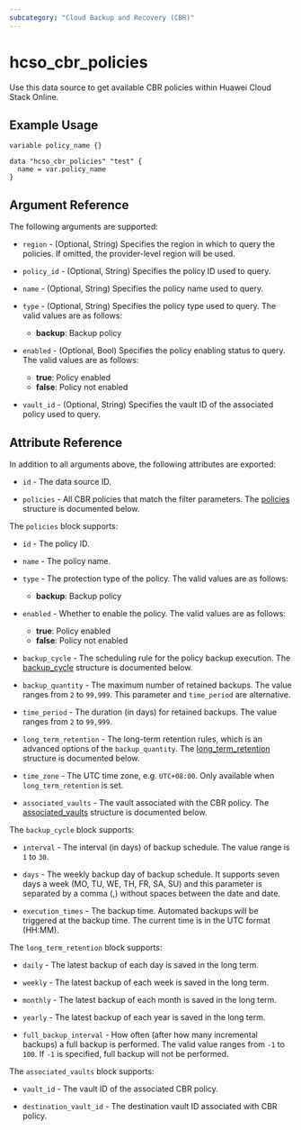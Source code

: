 ```yaml
---
subcategory: "Cloud Backup and Recovery (CBR)"
---
```


# hcso_cbr_policies

Use this data source to get available CBR policies within Huawei Cloud Stack Online.

## Example Usage

```hcl
variable policy_name {}

data "hcso_cbr_policies" "test" {
  name = var.policy_name
}
```

## Argument Reference

The following arguments are supported:

* `region` - (Optional, String) Specifies the region in which to query the policies.
  If omitted, the provider-level region will be used.

* `policy_id` - (Optional, String) Specifies the policy ID used to query.

* `name` - (Optional, String) Specifies the policy name used to query.

* `type` - (Optional, String) Specifies the policy type used to query. The valid values are as follows:
  + **backup**: Backup policy

* `enabled` - (Optional, Bool) Specifies the policy enabling status to query. The valid values are as follows:
  + **true**: Policy enabled
  + **false**: Policy not enabled

* `vault_id` - (Optional, String) Specifies the vault ID of the associated policy used to query.

## Attribute Reference

In addition to all arguments above, the following attributes are exported:

* `id` - The data source ID.

* `policies` - All CBR policies that match the filter parameters.
  The [policies](#CBR_Policies) structure is documented below.

<a name="CBR_Policies"></a>
The `policies` block supports:

* `id` - The policy ID.

* `name` - The policy name.

* `type` - The protection type of the policy. The valid values are as follows:
  + **backup**: Backup policy

* `enabled` - Whether to enable the policy. The valid values are as follows:
  + **true**: Policy enabled
  + **false**: Policy not enabled

* `backup_cycle` - The scheduling rule for the policy backup execution.
  The [backup_cycle](#CBR_Policies_BackupCycle) structure is documented below.

* `backup_quantity` - The maximum number of retained backups. The value ranges from `2` to `99,999`.
  This parameter and `time_period` are alternative.

* `time_period` - The duration (in days) for retained backups. The value ranges from `2` to `99,999`.

* `long_term_retention` - The long-term retention rules, which is an advanced options of the `backup_quantity`.
  The [long_term_retention](#CBR_Policies_LongTermRetention) structure is documented below.

* `time_zone` - The UTC time zone, e.g. `UTC+08:00`. Only available when `long_term_retention` is set.

* `associated_vaults` - The vault associated with the CBR policy.
  The [associated_vaults](#CBR_Policies_AssociatedVaults) structure is documented below.

<a name="CBR_Policies_BackupCycle"></a>
The `backup_cycle` block supports:

* `interval` - The interval (in days) of backup schedule. The value range is `1` to `30`.

* `days` - The weekly backup day of backup schedule. It supports seven days a week (MO, TU, WE, TH, FR, SA, SU)
  and this parameter is separated by a comma (,) without spaces between the date and date.

* `execution_times` - The backup time. Automated backups will be triggered at the backup
  time. The current time is in the UTC format (HH:MM).

<a name="CBR_Policies_LongTermRetention"></a>
The `long_term_retention` block supports:

* `daily` - The latest backup of each day is saved in the long term.

* `weekly` - The latest backup of each week is saved in the long term.

* `monthly` - The latest backup of each month is saved in the long term.

* `yearly` - The latest backup of each year is saved in the long term.

* `full_backup_interval` - How often (after how many incremental backups) a full backup is performed.
  The valid value ranges from `-1` to `100`. If `-1` is specified, full backup will not be performed.

<a name="CBR_Policies_AssociatedVaults"></a>
The `associated_vaults` block supports:

* `vault_id` - The vault ID of the associated CBR policy.

* `destination_vault_id` - The destination vault ID associated with CBR policy.

